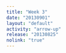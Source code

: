 ```yaml
---
title: "Week 3"
date: "20130901"
layout: "default"
activity: "arrow-up"
release: "20130825"
nolink: "true"
---
```



